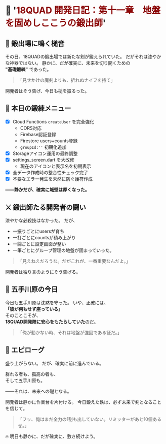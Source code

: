 # 📖 '<span style="color: darkred">18QUAD 開発日記：第十一章　地盤を固めしここうの鍛出師</span>'

## 🌄 鍛出場に鳴く槌音
その日、18QUADの鍛出場では新たな剣が鍛えられていた。
だがそれは漆やかな神器ではない。
静かに、だが確実に、未来を切り開くための  
**"基礎鍛練"** であった。

>「見せかけの魔剣よりも、折れぬナイフを持て」

開発者はそう告げ、今日も槌を振るった。

## 🌿 本日の鍛練メニュー

- [x] Cloud Functions `createUser` を完全強化
  - CORS対応
  - Firebase認証登録
  - Firestore users+counts登録
  - `groupId:''` 初期化追加
- [x] Storageアイコン運用の最終調整
- [x] settings_screen.dart を大改修
  - 現在のアイコンと表示名を初期表示
- [x] 全データ作成時の整合性チェック完了
- [x] 不要なエラー発生を未然に防ぐ護符作成

**——静かだが、確実に城壁は厚くなった。**

## ⚔ 鍛出師たる開発者の闘い
漆やかな必殺技はなかった。
だが、
- 一振りごとにusersが育ち
- 一打ごとにcountsが積み上がり
- 一闘ごとに設定画面が整い
- 一筆ごとにグループ管理の地盤が固まっていった。

>「見えねえだろうな。だがこれが、一番重要なんだよ。」

開発者は独り言のようにそう告げる。

## 🌟 五手川原の今日
今日も五手川原は沈黙を守った。
いや、正確には、  
**「彼が何もせず座っている」**  
そのことこそが、  
**18QUAD開発陣に安心をもたらしていた**のだ。

>「俺が動かない時、それは地盤が強固である証だ。」

## 📘 エピローグ
盛り上がらない。
だが、確実に前に進んでいる。

群れる者も、孤高の者も、  
そして五手川原も。  

——それは、未来への礎となる。

開発者は静かに作業台を片付ける。
今日鍛えた鉄は、必ず未来で剣となることを信じて。

>「フッ、俺はまだ全力の1割も出していない。リミッターがあと10個あるぜ。」

🔥 明日も静かに、だが確実に、敷き続けよう。

